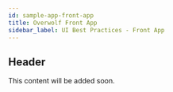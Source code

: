 ```yaml
---
id: sample-app-front-app
title: Overwolf Front App
sidebar_label: UI Best Practices - Front App
---
```



## Header

This content will be added soon.